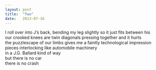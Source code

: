 ```yaml
---
layout: post
title:  "Two"
date:   2013-07-16
---
```


I roll over into J’s back, bending my leg slightly so it just fits between his<br>
our crooked knees are twin diagonals pressing together and it hurts<br>
the puzzlescape of our limbs gives me a faintly technological impression<br>
pieces interlocking like automobile machinery<br>
in a J.G. Ballard kind of way<br>
but there is no car<br>
there is no crash
